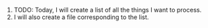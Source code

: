 1. TODO: Today, I will create a list of all the things I want to process.
2. I will also create a file corresponding to the list.